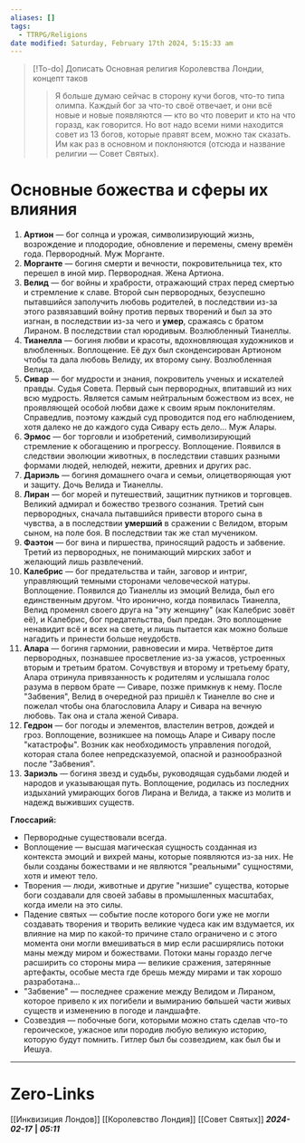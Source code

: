 ```yaml
---
aliases: []
tags:
  - TTRPG/Religions
date modified: Saturday, February 17th 2024, 5:15:33 am
---
```


> [!To-do] Дописать
> Основная религия Королевства Лондии, концепт таков
> > Я больше думаю сейчас в сторону кучи богов, что-то типа олимпа. Каждый бог за что-то своё отвечает, и они всё новые и новые появляются — кто во что поверит и кто на что горазд, как говорится. Но вот надо всеми ними находится совет из 13 богов, которые правят всем, можно так сказать. Им как раз в основном и поклоняются (отсюда и название религии — Совет Святых).

# Основные божества и сферы их влияния

1. **Артион** — бог солнца и урожая, символизирующий жизнь, возрождение и плодородие, обновление и перемены, смену времён года. Первородный. Муж Морганте. 
2. **Морганте** — богиня смерти и вечности, покровительница тех, кто перешел в иной мир. Первородная. Жена Артиона. 
3. **Велид** — бог войны и храбрости, отражающий страх перед смертью и стремление к славе. Второй сын первородных, безуспешно пытавшийся заполучить любовь родителей, в последствии из-за этого развязавший войну против первых творений и был за это изгнан, в последствии из-за чего и **умер**, сражаясь с братом Лираном. В последствии стал юродивым. Возлюбленный Тианеллы.
4. **Тианелла** — богиня любви и красоты, вдохновляющая художников и влюбленных. Воплощение. Её дух был сконденсирован Артионом чтобы та дала любовь Велиду, их второму сыну. Возлюбленная Велида.
5. **Сивар** — бог мудрости и знания, покровитель ученых и искателей правды. Судья Совета. Первый сын первородных, впитавший из них всю мудрость. Является самым нейтральным божеством из всех, не проявляющей особой любви даже к своим ярым поклонителям. Справедлив, поэтому каждый суд проводится под его наблюдением, хотя далеко не до каждого суда Сивару есть дело... Муж Алары.
6. **Эрмос** — бог торговли и изобретений, символизирующий стремление к обогащению и прогрессу. Воплощение. Появился в следствии эволюции животных, в последствии ставших разными формами людей, нелюдей, нежити, древних и других рас. 
7. **Дариэль** — богиня домашнего очага и семьи, олицетворяющая уют и защиту. Дочь Велида и Тианеллы. 
8. **Лиран** — бог морей и путешествий, защитник путников и торговцев. Великий адмирал и божество трезвого сознания. Третий сын первородных, сначала пытавшийся привести второго сына в чувства, а в последствии **умерший** в сражении с Велидом, вторым сыном, на поле боя. В последствии так же стал мучеником. 
9. **Фаэтон** — бог вина и пиршества, приносящий радость и забвение. Третий из первородных, не понимающий мирских забот и желающий лишь развлечений. 
10. **Калебрис** — бог предательства и тайн, заговор и интриг, управляющий темными сторонами человеческой натуры. Воплощение. Появился до Тианеллы из эмоций Велида, был его единственным другом. Что иронично, когда появилась Тианелла, Велид променял своего друга на "эту женщину" (как Калебрис зовёт её), и Калебрис, бог предательства, был предан. Это воплощение ненавидит всё и всех на свете, и лишь пытается как можно больше нагадить и принести больше неудобств.
11. **Алара** — богиня гармонии, равновесии и мира. Четвёртое дитя первородных, познавшее просветление из-за ужасов, устроенных вторым и третьим братом. Сочувствуя и второму и третьему брату, Алара отринула привязанность к родителям и услышала голос разума в первом брате — Сиваре, позже примкнув к нему. После "Забвения", Велид в очередной раз пришёл к Тианелле во сне и пожелал чтобы она благословила Алару и Сивара на вечную любовь. Так она и стала женой Сивара.
12. **Гедрон** — бог погоды и элементов, властелин ветров, дождей и гроз. Воплощение, возникшее на помощь Аларе и Сивару после "катастрофы". Возник как необходимость управления погодой, которая стала более непредсказуемой, опасной и разнообразной после "Забвения".
13. **Зариэль** — богиня звезд и судьбы, руководящая судьбами людей и народов и указывающая путь. Воплощение, родилась из последних издыханий умирающих богов Лирана и Велида, а также из молитв и надежд выживших существ. 


**Глоссарий:**
- Первородные существовали всегда. 
- Воплощение — высшая магическая сущность созданная из контекста эмоций и вихрей маны, которые появляются из-за них. Не были созданы божествами и не являются "реальными" сущностями, хотя и имеют тело. 
- Творения — люди, животные и другие "низшие" существа, которые боги создавали для своей забавы в промышленных масштабах, когда имели на это силы.
- Падение святых — событие после которого боги уже не могли создавать творения и творить великие чудеса как им вздумается, их влияние на мир по какой-то причине стало ограничено и с этого момента они могли вмешиваться в мир если расширялись потоки маны между миром и божествами. Потоки маны гораздо легче расширить со стороны мира — великие сражения, затерянные артефакты, особые места где брешь между мирами и так хорошо разработана... 
- "Забвение" — последнее сражение между Велидом и Лираном, которое привело к их погибели и вымиранию б**о**льшей части живых существ и изменению в погоде и ландшафте. 
- Созвездия — побочные боги, которыми можно стать сделав что-то героическое, ужасное или породив любую великую историю, которую будут помнить. Гитлер был бы созвездием, как был бы и Иешуа. 
___
# Zero-Links
[[Инквизиция Лондов]]
[[Королевство Лондия]]
[[Совет Святых]]
***2024-02-17*** **|** ***05:11***